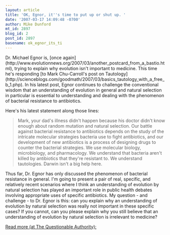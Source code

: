 ```yaml
---
layout: article
title: 'OK, Egnor, it''s time to put up or shut up. '
date: '2007-03-17 14:09:48 -0700'
author: Mike Dunford
mt_id: 2897
blog_id: 2
post_id: 2897
basename: ok_egnor_its_ti
---
```

<p>
Dr. Michael Egnor is, [once again](http://www.evolutionnews.org/2007/03/another_postcard_from_a_bastio.html), trying to explain why evolution isn't important to medicine. This time he's responding [to Mark Chu-Carroll's post on Tautology](http://scienceblogs.com/goodmath/2007/03/basics_tautology_with_a_free_b_1.php). In his latest post, Egnor continues to challenge the conventional wisdom that an understanding of evolution in general and natural selection in particular is essential to understanding and dealing with the phenomenon of bacterial resistance to antibiotics. 
</p>

<p>
Here's his latest statement along those lines:
</p>

> Mark, your dad's illness didn't happen because his doctor didn't know enough about random mutation and natural selection. Our battle against bacterial resistance to antibiotics depends on the study of the intricate molecular strategies bacteria use to fight antibiotics, and our development of new antibiotics is a process of designing drugs to counter the bacterial strategies. We use molecular biology, microbiology, and pharmacology. We understand that bacteria aren't killed by antibiotics that they're resistant to. We understand tautologies. Darwin isn't a big help here.

<p>
Thus far, Dr. Egnor has only discussed the phenomenon of bacterial resistance in general. I'm going to present a pair of real, specific, and relatively recent scenarios where I think an understanding of evolution by natural selection has played an important role in public health debates involving appropriate uses of specific antibiotics. My question - and challenge - to Dr. Egnor is this: can you explain why an understanding of evolution by natural selection was really not important in these specific cases? If you cannot, can you please explain why you still believe that an understanding of evolution by natural selection is irrelevant to medicine?
</p>

[Read more (at The Questionable Authority):](http://scienceblogs.com/authority/2007/03/ok_egnor_its_time_to_put_up_or.php)

